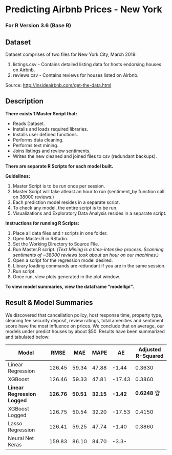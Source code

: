 # Predicting Airbnb Prices - New York

### For R Version 3.6 (Base R)

## Dataset

Dataset comprises of two files for New York City, March 2019:
1. listings.csv - Contains detailed listing data for hosts endorsing houses on Airbnb.
2. reviews.csv - Contains reviews for houses listed on Airbnb.

Source: http://insideairbnb.com/get-the-data.html

## Description

**There exists 1 Master Script that:**
- Reads Dataset.
- Installs and loads required libraries.
- Installs user defined functions.
- Performs data cleaning.
- Performs text mining.
- Joins listings and review sentiments.
- Writes the new cleaned and joined files to csv (redundant backups).

**There are separate R Scripts for each model built.**

**Guidelines:**
1. Master Script is to be run once per session.
2. Master Script will take atleast an hour to run (sentiment_by function call on 38000 reviews.)
3. Each prediction model resides in a separate script.
4. To check any model, the entire script is to be run.
5. Visualizations and Exploratory Data Analysis resides in a separate script.

**Instructions for running R Scripts:**
1. Place all data files and r scripts in one folder.
2. Open Master.R in RStudio.
3. Set the Working Directory to Source File.
4. Run Master.R script. *(Text Mining is a time-intensive process.
Scanning sentiments of ~38000 reviews took about an hour on our machines.)*
5. Open a script for the regression model desired.
6. Library loading commands are redundant if you are in the same session.
7. Run script.
8. Once run, view plots generated in the plot window.
	  
**To view model summaries, view the dataframe "modelkpi".**


## Result & Model Summaries

We discovered that cancellation policy, host response time, property type, cleaning fee security deposit, review ratings, 
total amenities and sentiment score have the most influence on prices. We conclude that on average, our models under predict houses by about $50. Results have been summarized and tabulated below:

| Model | RMSE | MAE | MAPE | AE | Adjusted R-Squared |
|---|---|---|---|---|---|
| Linear Regression | 126.45 | 59.34 | 47.88 | -1.44 | 0.3630 |
| XGBoost | 126.46 | 59.33 | 47.81 | -17.43 | 0.3860 |
| **Linear Regression Logged**  | **126.76** | **50.51** | **32.15** | **-1.42** | **0.6248** :trophy:|
| XGBoost Logged | 126.75 | 50.54 | 32.20 | -17.53 | 0.4150 |
| Lasso Regression | 126.41 | 59.25 | 47.74 | -1.40 |0.3860 |
| Neural Net Keras | 159.83 | 86.10 | 84.70 | -3.3- |   |
